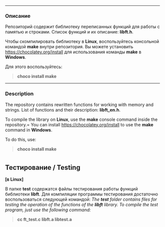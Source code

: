***
### Описание
Репозиторий содержит библиотеку переписанных функций для работы с памятью и строками.
Список функций и их описание: **libft.h**.

Чтобы скомпилировать библиотеку в **Linux**, воспользуйтесь консольной командой **make** внутри репозитория.
Вы можете установить https://chocolatey.org/install для использования команды **make** в **Windows**.

Для этого воспользуйтесь:
> **choco install make**

---

### Description
The repository contains rewritten functions for working with memory and strings.
List of functions and their description: **libft_en.h**.

To compile the library on **Linux**, use the **make** console command inside the repository.=
You can install https://chocolatey.org/install to use the **make** command in **Windows**.

To do this, use:
> **choco install make**

#

## Тестирование / Testing
**<p>[в Linux]</p>**
В папке **test** содержатся файлы тестирования работы функций библиотеки **libft**.
Для компиляции программы тестирования достаточно воспользоваться следующей командой:
*The **test** folder contains files for testing the operation of the functions of the **libft** library.
To compile the test program, just use the following command:*
> **сс ft_test.c libft.a libtest.a**
